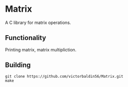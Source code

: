 # Matrix
A C library for matrix operations.

## Functionality
Printing matrix, matrix multipliction.

## Building
```
git clone https://github.com/victorbaldin56/Matrix.git
make
```
